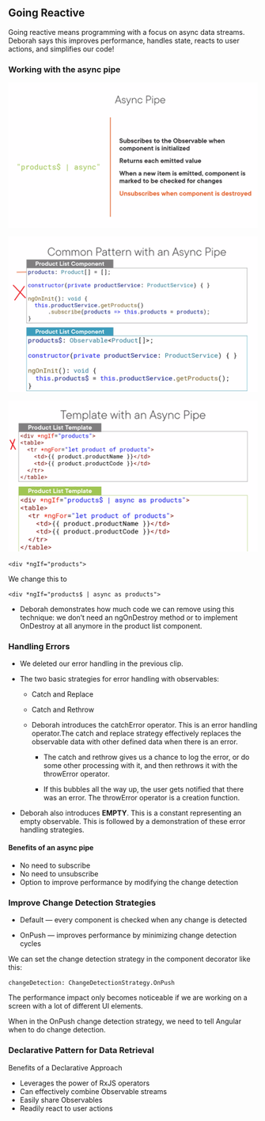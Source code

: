 ## Going Reactive
Going reactive means programming with a focus on async data streams. Deborah says this improves performance, handles state, reacts to user actions, and simplifies our code!


###  Working with the async pipe
![async pipe 1](https://github.com/viplavdhande91/RXJS/blob/going-reactive/gr1.png?raw=true)

![async pipe 2](https://github.com/viplavdhande91/RXJS/blob/going-reactive/gr2.png?raw=true)


![async pipe 3](https://github.com/viplavdhande91/RXJS/blob/going-reactive/gr3.png?raw=true)

```
<div *ngIf="products">

```
We change this to
```
<div *ngIf="products$ | async as products">

```


- Deborah demonstrates how much code we can remove using this technique: we don’t need an ngOnDestroy method or to implement OnDestroy at all anymore in the product list component.

### Handling Errors
- We deleted our error handling in the previous clip.

- The two basic strategies for error handling with observables:

   - Catch and Replace
   -  Catch and Rethrow
    - Deborah introduces the catchError operator. This is an error handling operator.The  catch and replace strategy effectively replaces the observable data with other defined data when there is an error.

        - The catch and rethrow gives us a chance to log the error, or do some other processing with it, and then rethrows it with the throwError operator.

        - If this bubbles all the way up, the user gets notified that there was an error.        The throwError operator is a creation function.

- Deborah also introduces **EMPTY**. This is a constant representing an empty observable. This is followed by a demonstration of these error handling strategies.

#### Benefits of an async pipe
- No need to subscribe
- No need to unsubscribe
- Option to improve performance by modifying the change detection
### Improve Change Detection Strategies
- Default — every component is checked when any change is detected

- OnPush — improves performance by minimizing change detection cycles

We can set the change detection strategy in the component decorator like this:
```
changeDetection: ChangeDetectionStrategy.OnPush

```
The performance impact only becomes noticeable if we are working on a screen with a lot of different UI elements.

When in the OnPush change detection strategy, we need to tell Angular when to do change detection.

### Declarative Pattern for Data Retrieval
Benefits of a Declarative Approach

- Leverages the power of RxJS operators
- Can effectively combine Observable streams
- Easily share Observables
- Readily react to user actions
